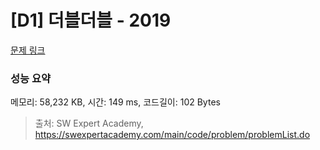 # [D1] 더블더블 - 2019 

[문제 링크](https://swexpertacademy.com/main/code/problem/problemDetail.do?contestProbId=AV5QDEX6AqwDFAUq) 

### 성능 요약

메모리: 58,232 KB, 시간: 149 ms, 코드길이: 102 Bytes



> 출처: SW Expert Academy, https://swexpertacademy.com/main/code/problem/problemList.do